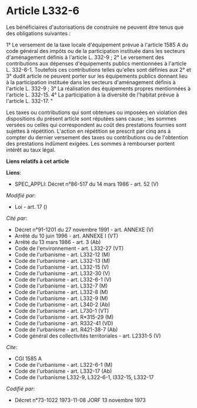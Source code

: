 # Article L332-6

Les bénéficiaires d'autorisations de construire ne peuvent être tenus que des obligations suivantes :

1° Le versement de la taxe locale d'équipement prévue à l'article 1585 A du code général des impôts ou de la participation
instituée dans les secteurs d'aménagement définis à l'article L. 332-9 ;    2° Le versement des contributions aux dépenses
d'équipements publics mentionnées à l'article L. 332-6-1. Toutefois ces contributions telles qu'elles sont définies aux 2° et
3° dudit article ne peuvent porter sur les équipements publics donnant lieu à la participation instituée dans les secteurs
d'aménagement définis à l'article L. 332-9 ;    3° La réalisation des équipements propres mentionnées à l'article L. 332-15.
4° La participation à la diversité de l'habitat prévue à l'article L. 332-17. "

Les taxes ou contributions qui sont obtenues ou imposées en violation des dispositions du présent article sont réputées sans
cause ; les sommes versées ou celles qui correspondent au coût des prestations fournies sont sujettes à répétition. L'action
en répétition se prescrit par cinq ans à compter du dernier versement des taxes ou contributions ou de l'obtention des
prestations indûment exigées. Les sommes à rembourser portent intérêt au taux légal.

**Liens relatifs à cet article**

**Liens**:

  - SPEC_APPLI: Décret n°86-517 du 14 mars 1986 - art. 52 (V)

_Modifié par_:

  - Loi - art. 17 ()

_Cité par_:

  - Décret n°91-1201 du 27 novembre 1991 - art. ANNEXE (V)
  - Arrêté du 10 juin 1996 - art. ANNEXE I (VT)
  - Arrêté du 13 mars 1986 - art. 3 (Ab)
  - Code de l'environnement - art. L332-27 (VT)
  - Code de l'urbanisme - art. L332-12 (M)
  - Code de l'urbanisme - art. L332-13 (M)
  - Code de l'urbanisme - art. L332-15 (V)
  - Code de l'urbanisme - art. L332-30 (V)
  - Code de l'urbanisme - art. L332-6-1 (V)
  - Code de l'urbanisme - art. L332-7 (M)
  - Code de l'urbanisme - art. L332-8 (M)
  - Code de l'urbanisme - art. L332-9 (M)
  - Code de l'urbanisme - art. L340-2 (Ab)
  - Code de l'urbanisme - art. L730-1 (VT)
  - Code de l'urbanisme - art. R*315-29 (M)
  - Code de l'urbanisme - art. R332-41 (VD)
  - Code de l'urbanisme - art. R421-38-7 (Ab)
  - Code général des collectivités territoriales - art. L2331-5 (V)

_Cite_:

  - CGI 1585 A
  - Code de l'urbanisme - art. L322-6-1 (M)
  - Code de l'urbanisme - art. L332-17 (Ab)
  - Code de l'urbanisme L332-9, L322-6-1, l332-15, L332-17

_Codifié par_:

  - Décret n°73-1022 1973-11-08 JORF 13 novembre 1973
